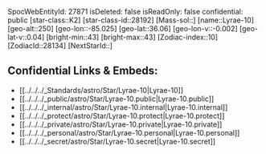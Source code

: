 ﻿---
location: [36.06,85.025,250]
type: Star
tags:
- astro/Star

---
SpocWebEntityId: 27871
isDeleted: false
isReadOnly: false
confidential: public
[star-class::K2]
[star-class-id::28192]
[Mass-sol::]
[name::Lyrae-10]
[geo-alt::250]
[geo-lon::-85.025]
[geo-lat::36.06]
[geo-lon-v::-0.002]
[geo-lat-v::0.04]
[bright-min::43]
[bright-max::43]
[Zodiac-index::10]
[ZodiacId::28134]
[NextStarId::]



## Confidential Links & Embeds: 
- [[../../../_Standards/astro/Star/Lyrae-10|Lyrae-10]] 
- [[../../../_public/astro/Star/Lyrae-10.public|Lyrae-10.public]] 
- [[../../../_internal/astro/Star/Lyrae-10.internal|Lyrae-10.internal]] 
- [[../../../_protect/astro/Star/Lyrae-10.protect|Lyrae-10.protect]] 
- [[../../../_private/astro/Star/Lyrae-10.private|Lyrae-10.private]] 
- [[../../../_personal/astro/Star/Lyrae-10.personal|Lyrae-10.personal]] 
- [[../../../_secret/astro/Star/Lyrae-10.secret|Lyrae-10.secret]] 
